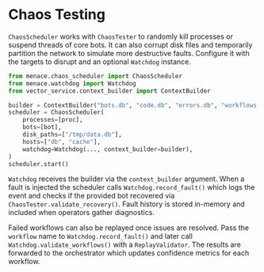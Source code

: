# Chaos Testing

`ChaosScheduler` works with `ChaosTester` to randomly kill processes or suspend threads of core bots. It can also corrupt disk files and temporarily partition the network to simulate more destructive faults. Configure it with the targets to disrupt and an optional `Watchdog` instance.

```python
from menace.chaos_scheduler import ChaosScheduler
from menace.watchdog import Watchdog
from vector_service.context_builder import ContextBuilder

builder = ContextBuilder("bots.db", "code.db", "errors.db", "workflows.db")
scheduler = ChaosScheduler(
    processes=[proc],
    bots=[bot],
    disk_paths=["/tmp/data.db"],
    hosts=["db", "cache"],
    watchdog=Watchdog(..., context_builder=builder),
)
scheduler.start()
```
`Watchdog` receives the builder via the `context_builder` argument.
When a fault is injected the scheduler calls `Watchdog.record_fault()` which logs the event and checks if the provided bot recovered via `ChaosTester.validate_recovery()`. Fault history is stored in-memory and included when operators gather diagnostics.

Failed workflows can also be replayed once issues are resolved. Pass the `workflow` name to
`Watchdog.record_fault()` and later call `Watchdog.validate_workflows()` with a
`ReplayValidator`. The results are forwarded to the orchestrator which updates
confidence metrics for each workflow.
